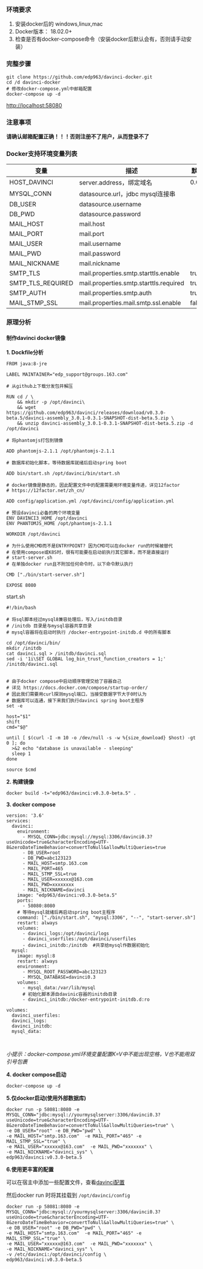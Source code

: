 ### 环境要求

1. 安装docker后的 windows,linux,mac
2. Docker版本： 18.02.0+
3. 检查是否有docker-compose命令（安装docker后默认会有，否则请手动安装）

### 完整步骤

```
git clone https://github.com/edp963/davinci-docker.git
cd /d davinci-docker
# 修改docker-compose.yml中邮箱配置
docker-compose up -d 
```

[http://localhost:58080](http://localhost:58080)

### 注意事项

**请确认邮箱配置正确！！！否则注册不了用户，从而登录不了**


### Docker支持环境变量列表

变量|描述|默认值
-|-|-
HOST_DAVINCI|server.address，绑定域名|0.0.0.0
MYSQL_CONN|datasource.url，jdbc mysql连接串|
DB_USER|datasource.username|
DB_PWD|datasource.password|
MAIL_HOST|mail.host
MAIL_PORT|mail.port
MAIL_USER|mail.username
MAIL_PWD|mail.password
MAIL_NICKNAME|mail.nickname
SMTP_TLS|mail.properties.smtp.starttls.enable|true
SMTP_TLS_REQUIRED|mail.properties.smtp.starttls.required|true
SMTP_AUTH|mail.properties.smtp.auth|true
MAIL_STMP_SSL|mail.properties.mail.smtp.ssl.enable|false

### 原理分析

#### 制作davinci docker镜像

**1. Dockfile分析**
```
FROM java:8-jre

LABEL MAINTAINER="edp_support@groups.163.com"

# 从github上下载分发包并解压

RUN cd / \
	&& mkdir -p /opt/davinci\
	&& wget https://github.com/edp963/davinci/releases/download/v0.3.0-beta.5/davinci-assembly_3.0.1-0.3.1-SNAPSHOT-dist-beta.5.zip \
	&& unzip davinci-assembly_3.0.1-0.3.1-SNAPSHOT-dist-beta.5.zip -d /opt/davinci

# 将phantomjs打包到镜像

ADD phantomjs-2.1.1 /opt/phantomjs-2.1.1

# 数据库初始化脚本，等待数据库就绪后启动spring boot

ADD bin/start.sh /opt/davinci/bin/start.sh

# docker镜像是静态的，因此配置文件中的配置需要用环境变量传递，详见12factor
# https://12factor.net/zh_cn/

ADD config/application.yml /opt/davinci/config/application.yml

# 预设davinci必备的两个环境变量
ENV DAVINCI3_HOME /opt/davinci
ENV PHANTOMJS_HOME /opt/phantomjs-2.1.1

WORKDIR /opt/davinci

# 为什么使用CMD而不是ENTRYPOINT? 因为CMD可以在docker run的时候被替代
# 在使用compose或K8S时，很有可能要在启动前执行其它脚本，而不是直接运行
# start-server.sh
# 在单独docker run且不附加任何命令时，以下命令默认执行

CMD ["./bin/start-server.sh"]

EXPOSE 8080
```

start.sh

```shell
#!/bin/bash

# 将sql脚本经过mysql8兼容处理后，写入/initdb目录
# /initdb 目录是与mysql容器共享目录
# mysql容器将在启动时执行 /docker-entrypoint-initdb.d 中的所有脚本

cd /opt/davinci/bin/
mkdir /initdb
cat davinci.sql > /initdb/davinci.sql
sed -i '1i\SET GLOBAL log_bin_trust_function_creators = 1;' /initdb/davinci.sql


# 由于docker compose中启动顺序管理交给了容器自己
# 详见 https://docs.docker.com/compose/startup-order/
# 因此我们需要用curl探测mysql端口，当接受数据字节大于0时认为
# 数据库可以连通，接下来我们执行davinci spring boot主程序
set -e

host="$1"
shift
cmd="$@"

until [ $(curl -I -m 10 -o /dev/null -s -w %{size_download} $host) -gt 0 ]; do
  >&2 echo "database is unavailable - sleeping"
  sleep 1
done

source $cmd
```

**2. 构建镜像**

```
docker build -t="edp963/davinci:v0.3.0-beta.5" .
```

**3. docker compose**

```
version: '3.6'
services:
  davinci:
    environment:
      - MYSQL_CONN=jdbc:mysql://mysql:3306/davinci0.3?useUnicode=true&characterEncoding=UTF-8&zeroDateTimeBehavior=convertToNull&allowMultiQueries=true
      - DB_USER=root
      - DB_PWD=abc123123
      - MAIL_HOST=smtp.163.com
      - MAIL_PORT=465
      - MAIL_STMP_SSL=true
      - MAIL_USER=xxxxxx@163.com
      - MAIL_PWD=xxxxxxxx
      - MAIL_NICKNAME=davinci
    image: "edp963/davinci:v0.3.0-beta.5"
    ports:
      - 58080:8080
    # 等待mysql就绪后再启动spring boot主程序
    command: ["./bin/start.sh", "mysql:3306", "--", "start-server.sh"]
    restart: always
    volumes:
      - davinci_logs:/opt/davinci/logs
      - davinci_userfiles:/opt/davinci/userfiles
      - davinci_initdb:/initdb  #共享给mysql作数据初始化
  mysql:
    image: mysql:8
    restart: always
    environment:
      - MYSQL_ROOT_PASSWORD=abc123123
      - MYSQL_DATABASE=davinci0.3
    volumes:
      - mysql_data:/var/lib/mysql
      # 初始化脚本源自davinic容器的initdb目录
      - davinci_initdb:/docker-entrypoint-initdb.d:ro   

volumes:
  davinci_userfiles:
  davinci_logs:
  davinci_initdb:
  mysql_data:

    
```

*小提示：docker-compose.yml环境变量配置K=V中不能出现空格，V也不能用双引号包裹*

**4. docker compose启动**

```
docker-compose up -d 
```

**5.仅docker启动(使用外部数据库)**

```
docker run -p 58081:8080 -e MYSQL_CONN="jdbc:mysql://yourmysqlserver:3306/davinci0.3?useUnicode=true&characterEncoding=UTF-8&zeroDateTimeBehavior=convertToNull&allowMultiQueries=true" \
-e DB_USER="root" -e DB_PWD="pwd" \
-e MAIL_HOST="smtp.163.com"  -e MAIL_PORT="465" -e MAIL_STMP_SSL="true" \
-e MAIL_USER="xxxxxx@163.com"  -e MAIL_PWD="xxxxxxx" \
-e MAIL_NICKNAME="davinci_sys" \
edp963/davinci:v0.3.0-beta.5
```

**6.使用更丰富的配置**

可以在宿主中添加一些配置文件，查看[davinci配置](https://github.com/edp963/davinci/tree/master/config)

然后docker run 时将其挂载到 `/opt/davinci/config` 

```
docker run -p 58081:8080 -e MYSQL_CONN="jdbc:mysql://yourmysqlserver:3306/davinci0.3?useUnicode=true&characterEncoding=UTF-8&zeroDateTimeBehavior=convertToNull&allowMultiQueries=true" \
-e DB_USER="root" -e DB_PWD="pwd" \
-e MAIL_HOST="smtp.163.com"  -e MAIL_PORT="465" -e MAIL_STMP_SSL="true" \
-e MAIL_USER="xxxxxx@163.com"  -e MAIL_PWD="xxxxxxx" \
-e MAIL_NICKNAME="davinci_sys" \
-v /etc/davinci:/opt/davinci/config \
edp963/davinci:v0.3.0-beta.5
```
